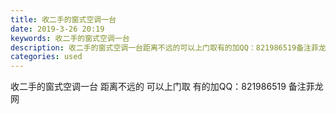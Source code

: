 ```yaml
---
title: 收二手的窗式空调一台
date: 2019-3-26 20:19
keywords: 收二手的窗式空调一台
description: 收二手的窗式空调一台距离不远的可以上门取有的加QQ：821986519备注菲龙网
categories: used
---
```

<td class="t_f" id="postmessage_3315065">

收二手的窗式空调一台 距离不远的 可以上门取 有的加QQ：821986519 备注菲龙网</td>
